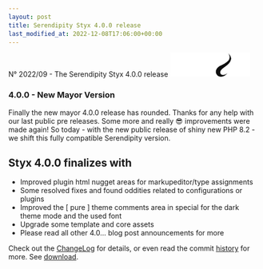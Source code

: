 ```yaml
---
layout: post
title: Serendipity Styx 4.0.0 release
last_modified_at: 2022-12-08T17:06:00+00:00
---
```


N° 2022/09 - The Serendipity Styx 4.0.0 release <img class="php8" src="/i/b/logo_php8_2.svg" alt="php8.2" width="160" height="48">

### 4.0.0 - New Mayor Version

Finally the new mayor 4.0.0 release has rounded. Thanks for any help with our last public pre releases.
Some more and really 😎 improvements were made again!
So today - with the new public release of shiny new PHP 8.2 - we shift this fully compatible Serendipity version.

## Styx 4.0.0 finalizes with

  - Improved plugin html nugget areas for markupeditor/type assignments
  - Some resolved fixes and found oddities related to configurations or plugins
  - Improved the [ pure ] theme comments area in special for the dark theme mode and the used font
  - Upgrade some template and core assets
  - Please read all other 4.0... blog post announcements for more

Check out the [ChangeLog](https://github.com/ophian/styx/blob/4.0.0/docs/NEWS) for details, or even read the commit [history](https://github.com/ophian/styx/commits/4.0.0) for more. See [download](https://github.com/ophian/styx/releases/tag/4.0.0).
